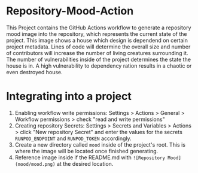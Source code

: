 # Repository-Mood-Action

This Project contains the GitHub Actions workflow to generate a repository mood image into the repository, which represents the current state of the project.
This image shows a house which design is dependend on certain project metadata. Lines of code will determine the overall size and number of contributors will increase the number of living creatures surrounding it. The number of vulnerabilities inside of the project determines the state the house is in. A high vulnerability to dependency ration results in a chaotic or even destroyed house.


# Integrating into a project

  1. Enabling workflow write permissions: Settings > Actions > General > Workflow permissions > check "read and write permissions"
  2. Creating repository Secrets: Settings > Secrets and Variables > Actions > click "New repository Secret" and enter the values for the secrets ```RUNPOD_ENDPOINT``` and ```RUNPOD_TOKEN``` accordingly.
  3. Create a new directory called ```mood``` inside of the project's root. This is where the image will be located once finished generating.
  4. Reference image inside if the README.md with ```![Repository Mood](mood/mood.png)``` at the desired location.
